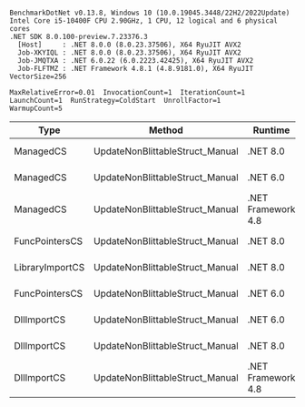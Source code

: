 ```

BenchmarkDotNet v0.13.8, Windows 10 (10.0.19045.3448/22H2/2022Update)
Intel Core i5-10400F CPU 2.90GHz, 1 CPU, 12 logical and 6 physical cores
.NET SDK 8.0.100-preview.7.23376.3
  [Host]     : .NET 8.0.0 (8.0.23.37506), X64 RyuJIT AVX2
  Job-XKYIQL : .NET 8.0.0 (8.0.23.37506), X64 RyuJIT AVX2
  Job-JMQTXA : .NET 6.0.22 (6.0.2223.42425), X64 RyuJIT AVX2
  Job-FLFTMZ : .NET Framework 4.8.1 (4.8.9181.0), X64 RyuJIT VectorSize=256

MaxRelativeError=0.01  InvocationCount=1  IterationCount=1  
LaunchCount=1  RunStrategy=ColdStart  UnrollFactor=1  
WarmupCount=5  

```
| Type            | Method                          | Runtime            | input                | Mean        | Error | Median      | Min         | Max         | Allocated |
|---------------- |-------------------------------- |------------------- |--------------------- |------------:|------:|------------:|------------:|------------:|----------:|
| ManagedCS       | UpdateNonBlittableStruct_Manual | .NET 8.0           | PInvo(...)truct [49] |    514.4 μs |    NA |    514.4 μs |    514.4 μs |    514.4 μs |     480 B |
| ManagedCS       | UpdateNonBlittableStruct_Manual | .NET 6.0           | PInvo(...)truct [49] |    649.9 μs |    NA |    649.9 μs |    649.9 μs |    649.9 μs |     720 B |
| ManagedCS       | UpdateNonBlittableStruct_Manual | .NET Framework 4.8 | PInvo(...)truct [49] |    734.5 μs |    NA |    734.5 μs |    734.5 μs |    734.5 μs |         - |
| FuncPointersCS  | UpdateNonBlittableStruct_Manual | .NET 8.0           | PInvo(...)truct [49] | 31,312.3 μs |    NA | 31,312.3 μs | 31,312.3 μs | 31,312.3 μs |     472 B |
| LibraryImportCS | UpdateNonBlittableStruct_Manual | .NET 8.0           | PInvo(...)truct [49] | 32,144.2 μs |    NA | 32,144.2 μs | 32,144.2 μs | 32,144.2 μs |     472 B |
| FuncPointersCS  | UpdateNonBlittableStruct_Manual | .NET 6.0           | PInvo(...)truct [49] | 32,610.7 μs |    NA | 32,610.7 μs | 32,610.7 μs | 32,610.7 μs |     712 B |
| DllImportCS     | UpdateNonBlittableStruct_Manual | .NET 6.0           | PInvo(...)truct [49] | 41,746.7 μs |    NA | 41,746.7 μs | 41,746.7 μs | 41,746.7 μs |     712 B |
| DllImportCS     | UpdateNonBlittableStruct_Manual | .NET 8.0           | PInvo(...)truct [49] | 41,832.3 μs |    NA | 41,832.3 μs | 41,832.3 μs | 41,832.3 μs |     472 B |
| DllImportCS     | UpdateNonBlittableStruct_Manual | .NET Framework 4.8 | PInvo(...)truct [49] | 42,660.5 μs |    NA | 42,660.5 μs | 42,660.5 μs | 42,660.5 μs |         - |
